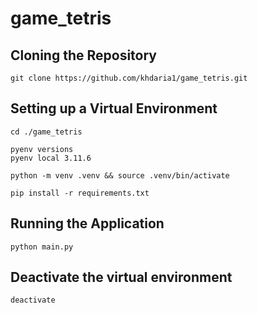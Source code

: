 # game_tetris

## Cloning the Repository

    git clone https://github.com/khdaria1/game_tetris.git


## Setting up a Virtual Environment

    cd ./game_tetris

    pyenv versions
    pyenv local 3.11.6

    python -m venv .venv && source .venv/bin/activate

    pip install -r requirements.txt

## Running the Application

    python main.py

## Deactivate the virtual environment

    deactivate
